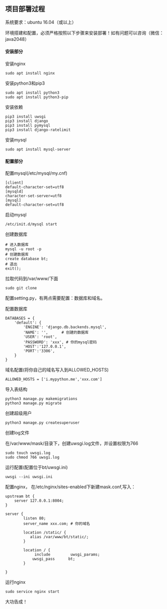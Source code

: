 ## 项目部署过程
 
系统要求：ubuntu 16.04（或以上）

环境搭建和配置，必须严格按照以下步骤来安装部署！如有问题可以咨询（微信：java2048）

#### 安装部分

安装nginx
```
sudo apt install nginx
```

安装python3和pip3
```
sudo apt install python3
sudo apt install python3-pip
```

安装依赖
```
pip3 install uwsgi
pip3 install django
pip3 install pymysql
pip3 install django-ratelimit  
```

安装mysql
```
sudo apt install mysql-server
```

#### 配置部分

配置mysql(/etc/mysql/my.cnf)
```
[client]
default-character-set=utf8
[mysqld] 
character-set-server=utf8
[mysql]
default-character-set=utf8
```

启动mysql
```
/etc/init.d/mysql start
```

创建数据库
```
# 进入数据库
mysql -u root -p
# 创建数据库
create database bt;
# 退出
exit();
```

拉取代码到/var/www/下面
```
sudo git clone
```

配置setting.py，有两点需要配置：数据库和域名。

配置数据库
```
DATABASES = {
    'default': {
        'ENGINE': 'django.db.backends.mysql',
        'NAME': '',      # 创建的数据库
		'USER': 'root',
		'PASSWORD': 'xxx', # 你的mysql密码
		'HOST':'127.0.0.1',
		'PORT':'3306',
    }
}
```

域名配置(将你自己的域名写入到ALLOWED_HOSTS)
```
ALLOWED_HOSTS = ['i.mypython.me','xxx.com']
```

导入表结构
```
python3 manage.py makemigrations
python3 manage.py migrate 
```

创建超级用户
```
python3 manage.py createsuperuser
```

创建log文件

在/var/www/mask/目录下，创建uwsgi.log文件，并设置权限为766
```
sudo touch uwsgi.log
sudo chmod 766 uwsgi.log

```

运行配置(配置位于bt/uwsgi.ini)
```
uwsgi --ini uwsgi.ini
```

配置nginx， 在/etc/nginx/sites-enabled下新建mask.conf,写入：
```
upstream bt {
    server 127.0.0.1:8004;
}
 
server {
        listen 80;
        server_name xxx.com; # 你的域名 

        location /static/ {
           alias /var/www/bt/static/;
        } 

        location / {
             include         uwsgi_params;
            uwsgi_pass      bt;
        }

}
```

运行nginx
```
sudo service nginx start
```
 
大功告成！
 

